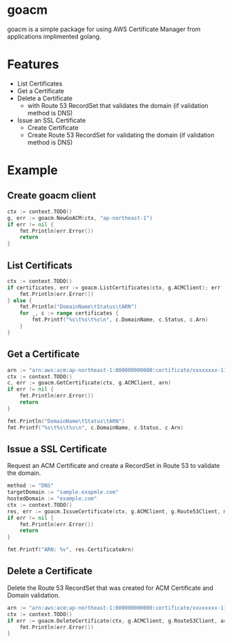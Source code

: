 goacm
===

goacm is a simple package for using AWS Certificate Manager from applications implimented golang.

# Features

- List Certificates
- Get a Certificate
- Delete a Certificate
	- with Route 53 RecordSet that validates the domain (if validation method is DNS)
- Issue an SSL Certificate
	- Create Certificate
	- Create Route 53 RecordSet for validating the domain (if validation method is DNS)

# Example

## Create goacm client

```go
ctx := context.TODO()
g, err := goacm.NewGoACM(ctx, "ap-northeast-1")
if err != nil {
	fmt.Println(err.Error())
	return
}
```

## List Certificats

```go
ctx := context.TODO()
if certificates, err := goacm.ListCertificates(ctx, g.ACMClient); err != nil {
	fmt.Println(err.Error())
} else {
	fmt.Println("DomainName\tStatus\tARN")
	for _, c := range certificates {
		fmt.Printf("%s\t%s\t%s\n", c.DomainName, c.Status, c.Arn)
	}
}
```

## Get a Certificate

```go
arn := "arn:aws:acm:ap-northeast-1:000000000000:certificate/xxxxxxxx-1111-1111-1111-11111111xxxx"
ctx := context.TODO()
c, err := goacm.GetCertificate(ctx, g.ACMClient, arn)
if err != nil {
	fmt.Println(err.Error())
	return
}

fmt.Println("DomainName\tStatus\tARN")
fmt.Printf("%s\t%s\t%s\n", c.DomainName, c.Status, c.Arn)
```

## Issue a SSL Certificate

Request an ACM Certificate and create a RecordSet in Route 53 to validate the domain.

```go
method := "DNS"
targetDomain := "sample.exapmle.com"
hostedDomain := "example.com"
ctx := context.TODO()
res, err := goacm.IssueCertificate(ctx, g.ACMClient, g.Route53Client, method, targetDomain, hostedDomain)
if err != nil {
	fmt.Println(err.Error())
	return
}

fmt.Printf("ARN: %v", res.CertificateArn)
```

## Delete a Certificate

Delete the Route 53 RecordSet that was created for ACM Certificate and Domain validation.

```go
arn := "arn:aws:acm:ap-northeast-1:000000000000:certificate/xxxxxxxx-1111-1111-1111-11111111xxxx"
ctx := context.TODO()
if err := goacm.DeleteCertificate(ctx, g.ACMClient, g.Route53Client, arn); err != nil {
	fmt.Println(err.Error())
}
```